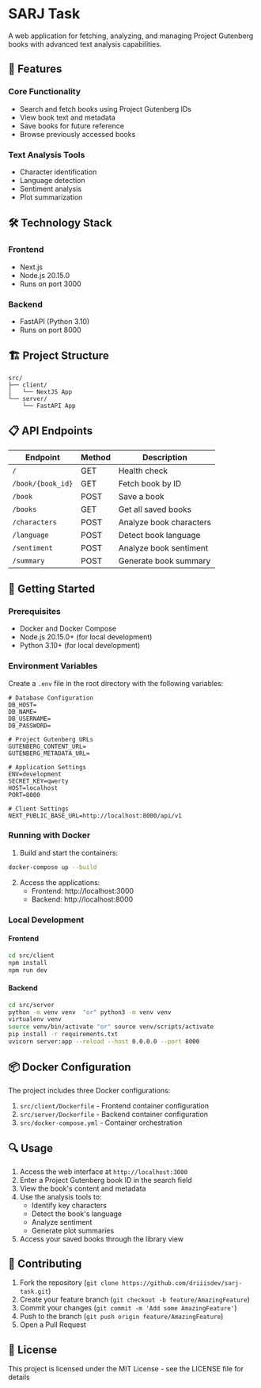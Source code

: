 # SARJ Task

A web application for fetching, analyzing, and managing Project Gutenberg books with advanced text analysis capabilities.

## 🚀 Features

### Core Functionality
- Search and fetch books using Project Gutenberg IDs
- View book text and metadata
- Save books for future reference
- Browse previously accessed books

### Text Analysis Tools
- Character identification
- Language detection
- Sentiment analysis
- Plot summarization

## 🛠️ Technology Stack

### Frontend
- Next.js 
- Node.js 20.15.0
- Runs on port 3000

### Backend
- FastAPI (Python 3.10)
- Runs on port 8000

## 🏗️ Project Structure

```
src/
├── client/
│   └── NextJS App
└── server/
    └── FastAPI App
```

## 📋 API Endpoints

| Endpoint | Method | Description |
|----------|--------|-------------|
| `/` | GET | Health check |
| `/book/{book_id}` | GET | Fetch book by ID |
| `/book` | POST | Save a book |
| `/books` | GET | Get all saved books |
| `/characters` | POST | Analyze book characters |
| `/language` | POST | Detect book language |
| `/sentiment` | POST | Analyze book sentiment |
| `/summary` | POST | Generate book summary |

## 🚀 Getting Started

### Prerequisites
- Docker and Docker Compose
- Node.js 20.15.0+ (for local development)
- Python 3.10+ (for local development)

### Environment Variables

Create a `.env` file in the root directory with the following variables:

```env
# Database Configuration
DB_HOST=
DB_NAME=
DB_USERNAME=
DB_PASSWORD=

# Project Gutenberg URLs
GUTENBERG_CONTENT_URL=
GUTENBERG_METADATA_URL=

# Application Settings
ENV=development
SECRET_KEY=qwerty
HOST=localhost
PORT=8000

# Client Settings
NEXT_PUBLIC_BASE_URL=http://localhost:8000/api/v1
```

### Running with Docker

1. Build and start the containers:
```bash
docker-compose up --build
```

2. Access the applications:
   - Frontend: http://localhost:3000
   - Backend: http://localhost:8000

### Local Development

#### Frontend
```bash
cd src/client
npm install
npm run dev
```

#### Backend
```bash
cd src/server
python -m venv venv  "or" python3 -m venv venv
virtualenv venv
source venv/bin/activate "or" source venv/scripts/activate
pip install -r requirements.txt
uvicorn server:app --reload --host 0.0.0.0 --port 8000
```

## 📦 Docker Configuration

The project includes three Docker configurations:

1. `src/client/Dockerfile` - Frontend container configuration
2. `src/server/Dockerfile` - Backend container configuration
3. `src/docker-compose.yml` - Container orchestration

## 🔍 Usage

1. Access the web interface at `http://localhost:3000`
2. Enter a Project Gutenberg book ID in the search field
3. View the book's content and metadata
4. Use the analysis tools to:
   - Identify key characters
   - Detect the book's language
   - Analyze sentiment
   - Generate plot summaries
5. Access your saved books through the library view

## 🤝 Contributing

1. Fork the repository (`git clone https://github.com/driiisdev/sarj-task.git`)
2. Create your feature branch (`git checkout -b feature/AmazingFeature`)
3. Commit your changes (`git commit -m 'Add some AmazingFeature'`)
4. Push to the branch (`git push origin feature/AmazingFeature`)
5. Open a Pull Request

## 📄 License

This project is licensed under the MIT License - see the LICENSE file for details
